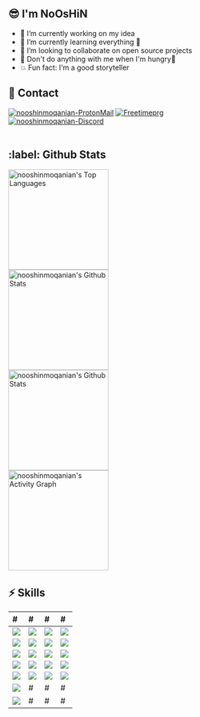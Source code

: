 ## :sunglasses: I'm NoOsHiN
- 🔭 I’m currently working on my idea
- 🌱 I’m currently learning everything 🤣
- 👯 I’m looking to collaborate on open source projects
- 👀 Don't do anything with me when I'm hungry🤣
- 💥 Fun fact: I'm a good storyteller

<h2>📃 Contact</h2>

<div>   
    <a href="mailto:nooshinmoqanian@proton.me" target="_blank"><img src="https://img.shields.io/badge/-Email-0D1117?style=for-the-badge&logo=protonmail&logoColor=F0DB4F" alt="nooshinmoqanian-ProtonMail"></a>
    <a href="https://www.instagram.com/freetime.prg/" target="_blank"><img src="https://img.shields.io/badge/Instagram-0D1117?style=for-the-badge&logo=instagram&logoColor=F0DB4F" alt="Freetimeprg"></a>
    <a href="" target="_blank"><img src="https://img.shields.io/badge/Discord-0D1117?style=for-the-badge&logo=discord&logoColor=F0DB4F" alt="nooshinmoqanian-Discord"></a>
    <br><br>
</div>

<h2>:label: Github Stats</h2>

<div>
    <a href="#"><img alt="nooshinmoqanian's Top Languages" src="https://github-readme-stats.vercel.app/api/top-langs/?username=nooshinmoqanian&langs_count=10&layout=compact&theme=react&hide_border=true&bg_color=0D1117&title_color=F0DB4F&icon_color=F0DB4F" height="200px" /></a>
    <br>
    <a href="#"><img alt="nooshinmoqanian's Github Stats" src="https://github-readme-stats.vercel.app/api?username=nooshinmoqanian&show_icons=true&include_all_commits=true&count_private=true&theme=react&hide_border=true&bg_color=0D1117&title_color=F0DB4F&icon_color=F0DB4F" height="200px" /></a>
    <br>
    <a href="#"><img alt="nooshinmoqanian's Github Stats" src="https://github-readme-streak-stats.herokuapp.com?user=nooshinmoqanian&theme=gruvbox_duo&background=0D1117&hide_border=true&ring=F0DB4F&currStreakLabel=F0DB4F&sideNums=F0DB4F&currStreakNum=F0DB4F&sideLabels=F0DB4F" height="200px" /></a>
    <br>
    <a href="#"><img alt="nooshinmoqanian's Activity Graph" src="https://activity-graph.herokuapp.com/graph?username=nooshinmoqanian&custom_title=IntelligentQuantum's%20Contribution%20Graph&bg_color=0D1117&color=F0DB4F&line=FFFFFF&point=F0DB4F&hide_border=true" height="200px" /></a>
</div>

<h2>⚡ Skills</h2>

| # | # | # | # |
| :------------ | :--------------- | :----- | :----- |
| <img src="https://img.shields.io/badge/-JavaScript-0D1117?style=flat-square&logo=javascript&logoColor=F0DB4F"> | <img src="https://img.shields.io/badge/-HTML5-0D1117?style=flat-square&logo=html5&logoColor=F0DB4F"> | <img src="https://img.shields.io/badge/-Redis-0D1117?style=flat-square&logo=Redis&logoColor=F0DB4F"> | <img src="https://img.shields.io/badge/-Linux-0D1117?style=flat-square&logo=linux&logoColor=F0DB4F"> |
| <img src="https://img.shields.io/badge/-TypeScript-0D1117?style=flat-square&logo=typescript&logoColor=F0DB4F"> | <img src="https://img.shields.io/badge/-CSS3-0D1117?style=flat-square&logo=css3&logoColor=F0DB4F"> | <img src="https://img.shields.io/badge/-MongoDB-0D1117?style=flat-square&logo=mongodb&logoColor=F0DB4F"> | <img src="https://img.shields.io/badge/-Git-0D1117?style=flat-square&logo=git&logoColor=F0DB4F"> |
| <img src="https://img.shields.io/badge/-React-0D1117?style=flat-square&logo=react&logoColor=F0DB4F"> | <img src="https://img.shields.io/badge/-SASS-0D1117?style=flat-square&logo=sass&logoColor=F0DB4F"> | <img src="https://img.shields.io/badge/-MariaDB-0D1117?style=flat-square&logo=mysql&logoColor=F0DB4F"> | <img src="https://img.shields.io/badge/-Windows-0D1117?style=flat-square&logo=windows&logoColor=F0DB4F"> |
| <img src="https://img.shields.io/badge/-GraphQL-0D1117?style=flat-square&logo=graphql&logoColor=F0DB4F"> | <img src="https://img.shields.io/badge/-LESS-0D1117?style=flat-square&logo=less&logoColor=F0DB4F"> | <img src="https://img.shields.io/badge/-MySQL-0D1117?style=flat-square&logo=mysql&logoColor=F0DB4F"> | <img src="https://img.shields.io/badge/-Docker-0D1117?style=flat-square&logo=docker&logoColor=F0DB4F"> |
| <img src="https://img.shields.io/badge/-Node.js-0D1117?style=flat-square&logo=Node.js&logoColor=F0DB4F"> | <img src="https://img.shields.io/badge/-Styled Component-0D1117?style=flat-square&logo=styledcomponents&logoColor=F0DB4F"> | <img src="https://img.shields.io/badge/-PostgreSQL-0D1117?style=flat-square&logo=postgresql&logoColor=F0DB4F"> | <img src="https://img.shields.io/badge/-Heroku-0D1117?style=flat-square&logo=heroku&logoColor=F0DB4F"> |
| <img src="https://img.shields.io/badge/-Deno.js-0D1117?style=flat-square&logo=Deno&logoColor=F0DB4F"> | # | # | # |
| <img src="https://img.shields.io/badge/-C++-0D1117?style=flat-square&logo=c&logoColor=F0DB4F"> | # | # | # |
